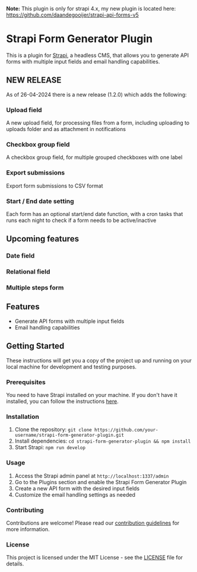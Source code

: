 **Note:** This plugin is only for strapi 4.x, my new plugin is located here:
https://github.com/daandegooijer/strapi-api-forms-v5

# Strapi Form Generator Plugin
This is a plugin for [Strapi](https://strapi.io/), a headless CMS, that allows you to generate API forms with multiple input fields and email handling capabilities.


## NEW RELEASE
As of 26-04-2024 there is a new release (1.2.0) which adds the following:
### Upload field
A new upload field, for processing files from a form, including uploading to uploads folder and as attachment in notifications

### Checkbox group field
A checkbox group field, for multiple grouped checkboxes with one label

### Export submissions
Export form submissions to CSV format

### Start / End date setting
Each form has an optional start/end date function, with a cron tasks that runs each night to check if a form needs to be active/inactive

## Upcoming features
### Date field
### Relational field
### Multiple steps form


## Features

- Generate API forms with multiple input fields
- Email handling capabilities

## Getting Started

These instructions will get you a copy of the project up and running on your local machine for development and testing purposes.

### Prerequisites

You need to have Strapi installed on your machine. If you don't have it installed, you can follow the instructions [here](https://strapi.io/documentation/developer-docs/latest/setup-deployment-guides/installation/cli.html).

### Installation

1. Clone the repository: `git clone https://github.com/your-username/strapi-form-generator-plugin.git`
2. Install dependencies: `cd strapi-form-generator-plugin && npm install`
3. Start Strapi: `npm run develop`

### Usage

1. Access the Strapi admin panel at `http://localhost:1337/admin`
2. Go to the Plugins section and enable the Strapi Form Generator Plugin
3. Create a new API form with the desired input fields
4. Customize the email handling settings as needed

### Contributing

Contributions are welcome! Please read our [contribution guidelines](CONTRIBUTING.md) for more information.

### License

This project is licensed under the MIT License - see the [LICENSE](LICENSE) file for details.
